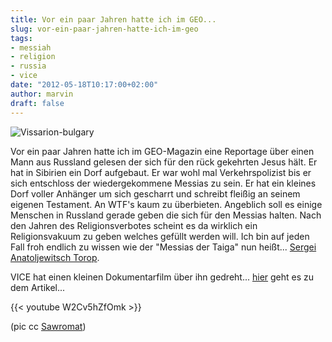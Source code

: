 ```yaml
---
title: Vor ein paar Jahren hatte ich im GEO...
slug: vor-ein-paar-jahren-hatte-ich-im-geo
tags:
- messiah
- religion
- russia
- vice
date: "2012-05-18T10:17:00+02:00"
author: marvin
draft: false
---
```

![Vissarion-bulgary](/images/Vissarion-bulgary.jpg)

Vor ein paar Jahren hatte ich im GEO-Magazin eine Reportage über einen
Mann aus Russland gelesen der sich für den rück gekehrten Jesus hält. Er
hat in Sibirien ein Dorf aufgebaut. Er war wohl mal Verkehrspolizist bis
er sich entschloss der wiedergekommene Messias zu sein. Er hat ein
kleines Dorf voller Anhänger um sich gescharrt und schreibt fleißig an
seinem eigenen Testament. An WTF's kaum zu überbieten. Angeblich soll es
einige Menschen in Russland gerade geben die sich für den Messias
halten. Nach den Jahren des Religionsverbotes scheint es da wirklich ein
Religionsvakuum zu geben welches gefüllt werden will. Ich bin auf jeden
Fall froh endlich zu wissen wie der "Messias der Taiga" nun heißt...
[Sergei Anatoljewitsch
Torop](http://de.wikipedia.org/wiki/Sergei_Anatoljewitsch_Torop).

VICE hat einen kleinen Dokumentarfilm über ihn gedreht...
[hier](http://www.vice.com/read/the-mysteries-of-the-teacher-0000099-v18n12?Contentpage=-1)
geht es zu dem Artikel...

{{< youtube W2Cv5hZfOmk >}}

(pic cc
[Sawromat](http://en.wikipedia.org/wiki/File:Vissarion-bulgary.jpg))